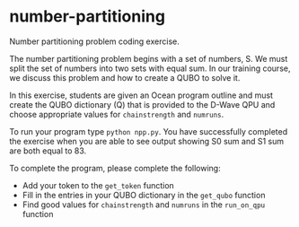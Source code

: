 # number-partitioning
Number partitioning problem coding exercise.

The number partitioning problem begins with a set of numbers, S.  We must split
the set of numbers into two sets with equal sum.  In our training course, we 
discuss this problem and how to create a QUBO to solve it.

In this exercise, students are given an Ocean program outline and must create the
QUBO dictionary (Q) that is provided to the D-Wave QPU and choose appropriate 
values for `chainstrength` and `numruns`.

To run your program type `python npp.py`.  You have successfully completed the 
exercise when you are able to see output showing S0 sum and S1 sum are both equal 
to 83.

To complete the program, please complete the following:

 - Add your token to the `get_token` function
 - Fill in the entries in your QUBO dictionary in the `get_qubo` function
 - Find good values for `chainstrength` and `numruns` in the `run_on_qpu` function

